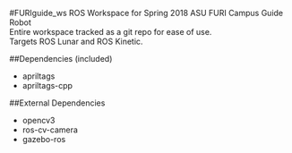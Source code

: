 #FURIguide_ws
ROS Workspace for Spring 2018 ASU FURI Campus Guide Robot  
Entire workspace tracked as a git repo for ease of use.  
Targets ROS Lunar and ROS Kinetic.

##Dependencies (included)
* apriltags
* apriltags-cpp

##External Dependencies
* opencv3
* ros-cv-camera
* gazebo-ros

